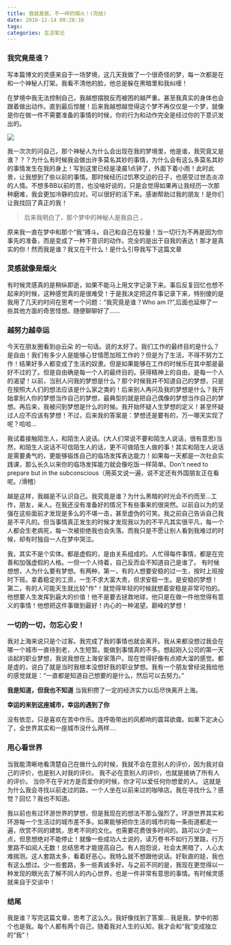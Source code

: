 ```yaml
---
title: 我就是我，不一样的烟火！(完结)
date: 2016-12-14 08:28:16
tags: 
categories: 生活笔记
---
```


### 我究竟是谁？

写本篇博文的灵感来自于一场梦境，这几天我做了一个很奇怪的梦，每一次都是在和一个神秘人打架。我看不清他的脸，他总是躲在黑暗里和我纠缠！

在梦境中我无法控制自己，我越想摆脱反而被困的越严重。甚至我真实的身体也会跟着做出动作。直到最后惊醒！后来我越想越觉得这个梦不再仅仅是一个梦，就像是你在做一件不需要准备的事情的时候，你的行为和动作完全是经过你的下意识发出的。
<!-- more -->

![](http://oe3vwrk94.bkt.clouddn.com/%E6%88%91%E7%A9%B6%E7%AB%9F%E6%98%AF%E8%B0%81%EF%BC%9F.jpg)

我一次次的问自己，那个神秘人为什么会出现在我的梦境里，他是谁，我究竟又是谁？？？为什么有时候我会做出许多莫名其妙的事情，为什么会有这么多莫名其妙的事情发生在我的身上！写到这里已经是凌晨1点钟了，外面下着小雨！此时此景，让我想到了些以前的事情。那时候经历过饥寒交迫的日子，也感受过世态炎凉的人情。不想多BB以前的苦，也没啥好说的，只是会觉得如果再让我经历一次那种磨难，我会更加冷静的应对。可以很好的活下来。感谢帮助过我的朋友！是你们让我找回了真正的我！

> 后来我明白了，那个梦中的神秘人是我自己 。

原来我一直在梦中和那个“我”搏斗。自己和自己在较量！当一切行为不再是因为你事先的准备，而是变成了一种下意识的动作。完全的是出于自我的表达！那才是真实的你！然而我是谁？我又在干什么！是什么引导我写下这篇文章

### 灵感就像是烟火
有时候灵感真的是稍纵即逝，如果不能马上用文字记录下来。事后反复回忆也想不起来的时候，这种感觉真的是很难受！于是我决定把这件事记录下来，特别傻的是我用了几天的时间在思考一个问题：“我究竟是谁？Who am I?”,后面也延伸了一些其他方面的奇思怪想。随便聊聊好了......

### 越努力越幸运
今天在朋友圈看到@云朵 的一句话。说的太好了。我们工作的最终目的是什么？是自由！我们有多少人是能够心甘情愿加班工作的？但是为了生活，不得不努力工作！结果好多人都变成了生活的奴隶。但是如果能够在工作的时候乐在其中那是最好不过的了。但是自由确是每一个人的最终目的。获得精神上的自由，是每一个人的渴望！以前，当别人问我的梦想是什么？那个时候我并不知道自己的梦想，只是在按照大人们的想法应该是什么家之类的！后来别人再问及我的梦想是什么？我开始拿别人你的梦想当作自己的梦想，最典型的就是把自己偶像的梦想当作自己的梦想。再后来，我被问到梦想是什么的时候。我开始怀疑人生梦想的定义！甚至怀疑过人应不应该有梦想！不过，后来我的答案是：梦想还是要有的，万一哪天实现了呢？哈哈…

我试着接触陌生人，和陌生人说话。(大人们常说不要和陌生人说话，很有意思)当然，和陌生人说话不可信陌生人的话，更不可做陌生人做的事！其实和陌生人说话是需要勇气的，更能够锻炼自己的临场发挥表达能力！如果每一天都是一次社会实践课，那么长久以来你的临场发挥能力就会像吃饭一样简单。Don't need to prepare but in the subconscious（用英文说一遍，说不定还有外国朋友正在看呢。/滑稽）

越是这样，我越是不认识自己。我究竟是谁？为什么黑暗的时光会不约而至…工作，朋友，亲人。在我还没有准备好的情况下有些事来的很突然。以前自以为的坚强在这些面前才发现是多么的不堪一击，甚至虚伪的可笑。我之前自己告诉自己我是不平凡的。但当事情真正发生的时候才发现我以为的不平凡其实很平凡，每一个人都会生老病死，每一次被拒绝我也会失落。而我只是不愿让别人看到我难过的时候，却有时独自一人在梦中哭泣。

我，其实不是个实体。都是虚假的，是由关系组成的。人忙得每件事情，都是在完善和加强虚假的人格。一但一个人待着，自己反而会不知道自己是谁了。
有时候想想，人为什么要有梦想。有两种，第一，有的人想要安稳的过一生，按时上班按时下班。拿着稳定的工资，一生不求大富大贵，但求安稳一生。是安稳的梦想！
第二，有的人可能天生就比较"作"！就觉得年轻的时候就想着安稳是非常可怕的。他想要人生发挥到最大的价值！他不是要去拯救地球，他只是在做一件他觉得有意义的事情！他想把这件事做到最好！内心的一种渴望。巅峰的梦想！

### 一切的一切，勿忘心安！

我对上海来说只是个过客。我完成了我的事情也就会离开。我从来都没想过我会在哪一个城市一直待到老，人生短暂。能做到事情真的不多。想起刚入公司的第一天谈起的职业梦想，我说我想在上海安家落户。现在觉得好像有点顺大溜的感觉。都是虚的，说白了就是当时我根本没想好我的职业梦想。我有一个朋友曾经说我给他的感觉就是：“一直都是知道自己想要的是什么，然后可以去努力。”

**我是知道，但我也不知道**
当我积攒了一定的经济实力以后尽快离开上海。

**幸运的来到这座城市，幸运的遇到了你**

没有依恋，只是喜欢在苦中作乐。连呼吸带出的风都响的震耳欲聋。如果下定决心了，全世界其实和一座城市没什么两样....

### 用心看世界
当我能清晰地看清楚自己在做什么的时候，我就不会在意别人的评价，因为我对自己的评价，也是别人对我的评价。
我不必在意别人的评价，也就是接纳了所有人的评价。
当你不在乎对方是否爱你的时候，你才可以爱任何你想爱的人。
这就是为什么我会寻找以前走过的路，一个人坐在以前来过的咖啡店。我在寻找什么？感觉？回忆？我也不知道。

我以前也有过环游世界的梦想，但是我现在的想法不那么强烈了。环游世界其实和环游每一个生活过的城市差不多。如果能够把你生活的城市的每一条街道都走一遍，欣赏不同的建筑，思考不同的文化。也需要花费很多时间的。路可以少走一点，但思想绝对不能停止！就像一些成功人士说的，读万卷书不如行万里路，行万里路不如阅人无数！总结思考才能提高自己。有人抱怨说，社会太黑暗了，人心太难揣测。这人套路太多，看着好恶心。我特么就不想跟他说话。好耿直的娃，我也有这么想过。少一些套路，多一些真诚多好。与之前不同的是，我现在更觉得以一种发现的眼光去了解不同人的内心世界，也是一件非常有意思的事情。有时候灵感就来自于交谈中！

### 结尾
我是谁？写完这篇文章，思考了这么久。我好像找到了答案…
我是我，梦中的那个也是我。每个人都有两个自己，随着我对人生的认知，我才会和“我”变成独立的“我”！
